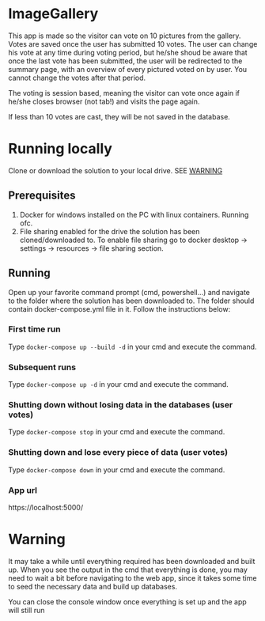 # ImageGallery
This app is made so the visitor can vote on 10 pictures from the gallery. Votes are saved once the user has submitted 10 votes. The user can change his vote at any time during voting period, but he/she shoud be aware that once the last vote has been submitted, the user will be redirected to the summary page, with an overview of every pictured voted on by user. You cannot change the votes after that period.

The voting is session based, meaning the visitor can vote once again if he/she closes browser (not tab!) and visits the page again.

If less than 10 votes are cast, they will be not saved in the database.

# Running locally

Clone or download the solution to your local drive.
SEE [WARNING](https://github.com/gkuzman/ImageGallery/blob/master/README.md#warning)

## Prerequisites
1) Docker for windows installed on the PC with linux containers. Running ofc.
2) File sharing enabled for the drive the solution has been cloned/downloaded to. To enable file sharing go to docker desktop -> settings    -> resources -> file sharing section.

## Running
Open up your favorite command prompt (cmd, powershell...) and navigate to the folder where the solution has been downloaded to. The folder should contain docker-compose.yml file in it. Follow the instructions below:

### First time run
Type 
`docker-compose up --build -d`
in your cmd and execute the command. 

### Subsequent runs
Type 
`docker-compose up -d` 
in your cmd and execute the command. 

### Shutting down without losing data in the databases (user votes)
Type 
`docker-compose stop`
in your cmd and execute the command.

### Shutting down and lose every piece of data (user votes)
Type 
`docker-compose down`
in your cmd and execute the command.

### App url
https://localhost:5000/


# Warning
It may take a while until everything required has been downloaded and built up.
When you see the output in the cmd that everything is done, you may need to wait a bit before navigating to the web app, since it takes some time to seed the necessary data and build up databases.

You can close the console window once everything is set up and the app will still run
